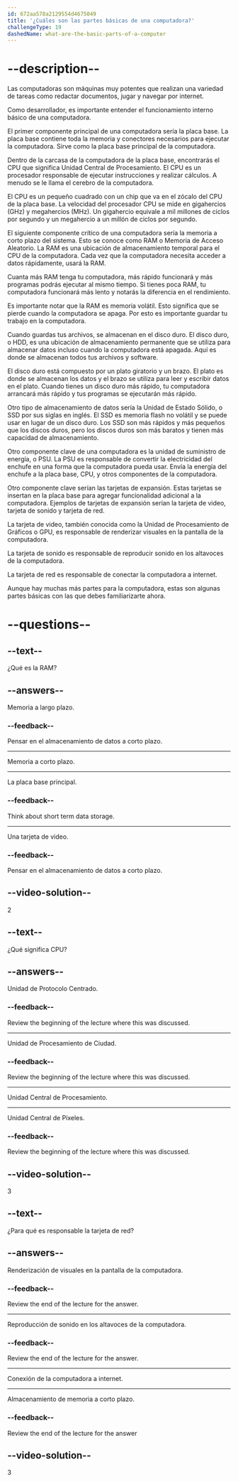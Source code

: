 ```yaml
---
id: 672aa578a2129554d4675049
title: '¿Cuáles son las partes básicas de una computadora?'
challengeType: 19
dashedName: what-are-the-basic-parts-of-a-computer
---
```


# --description--

Las computadoras son máquinas muy potentes que realizan una variedad de tareas como redactar documentos, jugar y navegar por internet.

Como desarrollador, es importante entender el funcionamiento interno básico de una computadora.

El primer componente principal de una computadora sería la placa base. La placa base contiene toda la memoria y conectores necesarios para ejecutar la computadora. Sirve como la placa base principal de la computadora.

Dentro de la carcasa de la computadora de la placa base, encontrarás el CPU que significa Unidad Central de Procesamiento. El CPU es un procesador responsable de ejecutar instrucciones y realizar cálculos. A menudo se le llama el cerebro de la computadora.

El CPU es un pequeño cuadrado con un chip que va en el zócalo del CPU de la placa base. La velocidad del procesador CPU se mide en gigahercios (GHz) y megahercios (MHz). Un gigahercio equivale a mil millones de ciclos por segundo y un megahercio a un millón de ciclos por segundo.

El siguiente componente crítico de una computadora sería la memoria a corto plazo del sistema. Esto se conoce como RAM o Memoria de Acceso Aleatorio. La RAM es una ubicación de almacenamiento temporal para el CPU de la computadora. Cada vez que la computadora necesita acceder a datos rápidamente, usará la RAM.

Cuanta más RAM tenga tu computadora, más rápido funcionará y más programas podrás ejecutar al mismo tiempo. Si tienes poca RAM, tu computadora funcionará más lento y notarás la diferencia en el rendimiento.

Es importante notar que la RAM es memoria volátil. Esto significa que se pierde cuando la computadora se apaga. Por esto es importante guardar tu trabajo en la computadora.

Cuando guardas tus archivos, se almacenan en el disco duro. El disco duro, o HDD, es una ubicación de almacenamiento permanente que se utiliza para almacenar datos incluso cuando la computadora está apagada. Aquí es donde se almacenan todos tus archivos y software.

El disco duro está compuesto por un plato giratorio y un brazo. El plato es donde se almacenan los datos y el brazo se utiliza para leer y escribir datos en el plato. Cuando tienes un disco duro más rápido, tu computadora arrancará más rápido y tus programas se ejecutarán más rápido.

Otro tipo de almacenamiento de datos sería la Unidad de Estado Sólido, o SSD por sus siglas en inglés. El SSD es memoria flash no volátil y se puede usar en lugar de un disco duro. Los SSD son más rápidos y más pequeños que los discos duros, pero los discos duros son más baratos y tienen más capacidad de almacenamiento.

Otro componente clave de una computadora es la unidad de suministro de energía, o PSU. La PSU es responsable de convertir la electricidad del enchufe en una forma que la computadora pueda usar. Envía la energía del enchufe a la placa base, CPU, y otros componentes de la computadora.

Otro componente clave serían las tarjetas de expansión. Estas tarjetas se insertan en la placa base para agregar funcionalidad adicional a la computadora. Ejemplos de tarjetas de expansión serían la tarjeta de video, tarjeta de sonido y tarjeta de red.

La tarjeta de video, también conocida como la Unidad de Procesamiento de Gráficos o GPU, es responsable de renderizar visuales en la pantalla de la computadora.

La tarjeta de sonido es responsable de reproducir sonido en los altavoces de la computadora.

La tarjeta de red es responsable de conectar la computadora a internet.

Aunque hay muchas más partes para la computadora, estas son algunas partes básicas con las que debes familiarizarte ahora.

# --questions--

## --text--

¿Qué es la RAM?

## --answers--

Memoria a largo plazo.

### --feedback--

Pensar en el almacenamiento de datos a corto plazo.

---

Memoria a corto plazo.

---

La placa base principal.

### --feedback--

Think about short term data storage.

---

Una tarjeta de video.

### --feedback--

Pensar en el almacenamiento de datos a corto plazo.

## --video-solution--

2

## --text--

¿Qué significa CPU?

## --answers--

Unidad de Protocolo Centrado.

### --feedback--

Review the beginning of the lecture where this was discussed.

---

Unidad de Procesamiento de Ciudad.

### --feedback--

Review the beginning of the lecture where this was discussed.

---

Unidad Central de Procesamiento.

---

Unidad Central de Píxeles.

### --feedback--

Review the beginning of the lecture where this was discussed.

## --video-solution--

3

## --text--

¿Para qué es responsable la tarjeta de red?

## --answers--

Renderización de visuales en la pantalla de la computadora.

### --feedback--

Review the end of the lecture for the answer.

---

Reproducción de sonido en los altavoces de la computadora.

### --feedback--

Review the end of the lecture for the answer.

---

Conexión de la computadora a internet.

---

Almacenamiento de memoria a corto plazo.

### --feedback--

Review the end of the lecture for the answer

## --video-solution--

3
